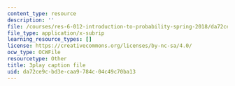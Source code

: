 ```yaml
---
content_type: resource
description: ''
file: /courses/res-6-012-introduction-to-probability-spring-2018/da72ce9cbd3ecaa9784c04c49c70ba13_sSWHT2kbkvc.srt
file_type: application/x-subrip
learning_resource_types: []
license: https://creativecommons.org/licenses/by-nc-sa/4.0/
ocw_type: OCWFile
resourcetype: Other
title: 3play caption file
uid: da72ce9c-bd3e-caa9-784c-04c49c70ba13
---
```

